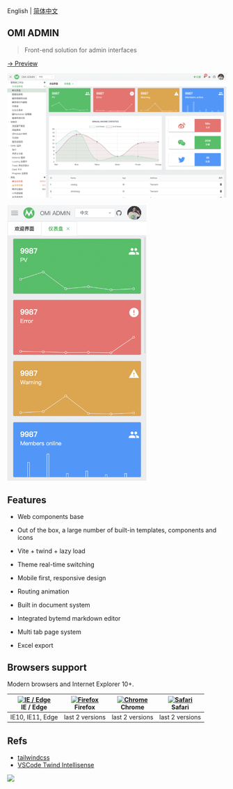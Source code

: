 English | [简体中文](./README.CN.md) 

## OMI ADMIN

>  Front-end solution for admin interfaces

[→ Preview](https://tencent.github.io/omi/packages/admin/dist/index.html)

![](../../assets/admin-pc.png)

<img src="../../assets/admin-mb.png" width="320">

## Features 

* Web components base
* Out of the box, a large number of built-in templates, components and icons
* Vite + twind + lazy load
* Theme real-time switching
* Mobile first, responsive design
* Routing animation
* Built in document system
* Integrated bytemd markdown editor

* Multi tab page system
* Excel export

## Browsers support

Modern browsers and Internet Explorer 10+.

| [<img src="https://raw.githubusercontent.com/alrra/browser-logos/master/src/edge/edge_48x48.png" alt="IE / Edge" width="24px" height="24px" />](https://godban.github.io/browsers-support-badges/)</br>IE / Edge | [<img src="https://raw.githubusercontent.com/alrra/browser-logos/master/src/firefox/firefox_48x48.png" alt="Firefox" width="24px" height="24px" />](https://godban.github.io/browsers-support-badges/)</br>Firefox | [<img src="https://raw.githubusercontent.com/alrra/browser-logos/master/src/chrome/chrome_48x48.png" alt="Chrome" width="24px" height="24px" />](https://godban.github.io/browsers-support-badges/)</br>Chrome | [<img src="https://raw.githubusercontent.com/alrra/browser-logos/master/src/safari/safari_48x48.png" alt="Safari" width="24px" height="24px" />](https://godban.github.io/browsers-support-badges/)</br>Safari |
| --------- | --------- | --------- | --------- |
| IE10, IE11, Edge | last 2 versions | last 2 versions | last 2 versions |

## Refs

* [tailwindcss](https://tailwindcss.com/docs/container)
* [VSCode Twind Intellisense](https://marketplace.visualstudio.com/items?itemName=sastan.twind-intellisense)

![](https://raw.githubusercontent.com/tw-in-js/vscode-twind-intellisense/main/assets/demo.gif)
